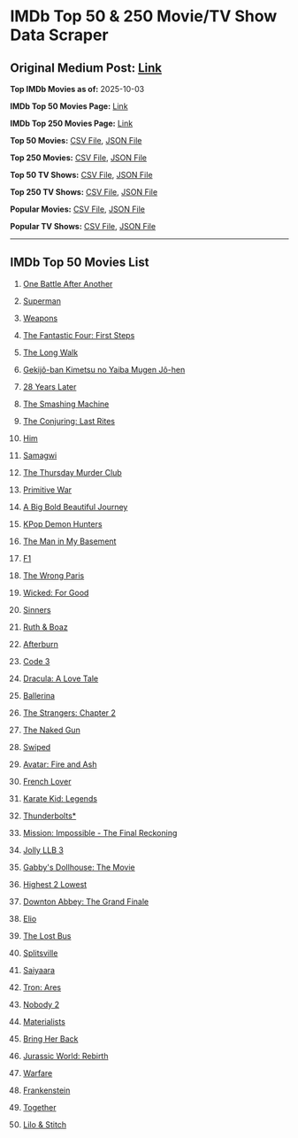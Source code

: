 # IMDb Top 50 & 250 Movie/TV Show Data Scraper

## Original Medium Post: [Link](https://medium.com/@nishantsahoo/which-movie-should-i-watch-5c83a3c0f5b1)

**Top IMDb Movies as of:** 2025-10-03

**IMDb Top 50 Movies Page:** [Link](https://www.imdb.com/search/title/?title_type=feature&release_date=2025-01-01,2025-12-31)

**IMDb Top 250 Movies Page:** [Link](https://www.imdb.com/chart/top/)

**Top 50 Movies:** [CSV File](/data/top50/movies.csv), [JSON File](/data/top50/movies.json)

**Top 250 Movies:** [CSV File](/data/top250/movies.csv), [JSON File](/data/top250/movies.json)

**Top 50 TV Shows:** [CSV File](/data/top50/shows.csv), [JSON File](/data/top50/shows.json)

**Top 250 TV Shows:** [CSV File](/data/top250/shows.csv), [JSON File](/data/top250/shows.json)

**Popular Movies:** [CSV File](/data/popular/movies.csv), [JSON File](/data/popular/movies.json)

**Popular TV Shows:** [CSV File](/data/popular/shows.csv), [JSON File](/data/popular/shows.json)

---

## IMDb Top 50 Movies List

1. [One Battle After Another](https://www.imdb.com/title/tt30144839/)

2. [Superman](https://www.imdb.com/title/tt5950044/)

3. [Weapons](https://www.imdb.com/title/tt26581740/)

4. [The Fantastic Four: First Steps](https://www.imdb.com/title/tt10676052/)

5. [The Long Walk](https://www.imdb.com/title/tt10374610/)

6. [Gekijô-ban Kimetsu no Yaiba Mugen Jô-hen](https://www.imdb.com/title/tt32820897/)

7. [28 Years Later](https://www.imdb.com/title/tt10548174/)

8. [The Smashing Machine](https://www.imdb.com/title/tt11214558/)

9. [The Conjuring: Last Rites](https://www.imdb.com/title/tt22898462/)

10. [Him](https://www.imdb.com/title/tt20990442/)

11. [Samagwi](https://www.imdb.com/title/tt33312131/)

12. [The Thursday Murder Club](https://www.imdb.com/title/tt12001534/)

13. [Primitive War](https://www.imdb.com/title/tt18312380/)

14. [A Big Bold Beautiful Journey](https://www.imdb.com/title/tt13650700/)

15. [KPop Demon Hunters](https://www.imdb.com/title/tt14205554/)

16. [The Man in My Basement](https://www.imdb.com/title/tt12619462/)

17. [F1](https://www.imdb.com/title/tt16311594/)

18. [The Wrong Paris](https://www.imdb.com/title/tt33039440/)

19. [Wicked: For Good](https://www.imdb.com/title/tt19847976/)

20. [Sinners](https://www.imdb.com/title/tt31193180/)

21. [Ruth & Boaz](https://www.imdb.com/title/tt32306048/)

22. [Afterburn](https://www.imdb.com/title/tt1210027/)

23. [Code 3](https://www.imdb.com/title/tt26394837/)

24. [Dracula: A Love Tale](https://www.imdb.com/title/tt31434030/)

25. [Ballerina](https://www.imdb.com/title/tt7181546/)

26. [The Strangers: Chapter 2](https://www.imdb.com/title/tt28671344/)

27. [The Naked Gun](https://www.imdb.com/title/tt3402138/)

28. [Swiped](https://www.imdb.com/title/tt31909270/)

29. [Avatar: Fire and Ash](https://www.imdb.com/title/tt1757678/)

30. [French Lover](https://www.imdb.com/title/tt32360696/)

31. [Karate Kid: Legends](https://www.imdb.com/title/tt1674782/)

32. [Thunderbolts\*](https://www.imdb.com/title/tt20969586/)

33. [Mission: Impossible - The Final Reckoning](https://www.imdb.com/title/tt9603208/)

34. [Jolly LLB 3](https://www.imdb.com/title/tt27996020/)

35. [Gabby's Dollhouse: The Movie](https://www.imdb.com/title/tt32214143/)

36. [Highest 2 Lowest](https://www.imdb.com/title/tt31194612/)

37. [Downton Abbey: The Grand Finale](https://www.imdb.com/title/tt31888477/)

38. [Elio](https://www.imdb.com/title/tt4900148/)

39. [The Lost Bus](https://www.imdb.com/title/tt21103218/)

40. [Splitsville](https://www.imdb.com/title/tt33247023/)

41. [Saiyaara](https://www.imdb.com/title/tt28037987/)

42. [Tron: Ares](https://www.imdb.com/title/tt6604188/)

43. [Nobody 2](https://www.imdb.com/title/tt28996126/)

44. [Materialists](https://www.imdb.com/title/tt30253473/)

45. [Bring Her Back](https://www.imdb.com/title/tt32246771/)

46. [Jurassic World: Rebirth](https://www.imdb.com/title/tt31036941/)

47. [Warfare](https://www.imdb.com/title/tt31434639/)

48. [Frankenstein](https://www.imdb.com/title/tt1312221/)

49. [Together](https://www.imdb.com/title/tt31184028/)

50. [Lilo & Stitch](https://www.imdb.com/title/tt11655566/)
